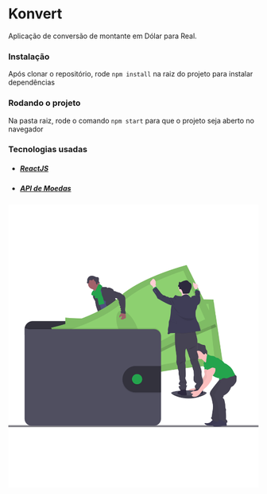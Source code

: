 # Konvert

Aplicação de conversão de montante em Dólar para Real.

### Instalação

Após clonar o repositório, rode ```npm install``` na raiz do projeto para instalar dependências

### Rodando o projeto

Na pasta raiz, rode o comando ```npm start``` para que o projeto seja aberto no navegador


### Tecnologias usadas

* ##### [ReactJS](https://github.com/facebook/react)
* ##### [API de Moedas](https://docs.awesomeapi.com.br/api-de-moedas)

![](/src/assets/wallet.svg)
